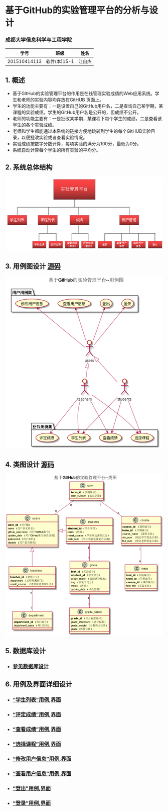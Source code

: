 # 基于GitHub的实验管理平台的分析与设计

### 成都大学信息科学与工程学院

|学号|班级|姓名|
|:-------:|:-------------: | :----------:|
|201510414113|软件(本)15-1|江自杰|

## 1. 概述
- 基于GitHub的实验管理平台的作用是在线管理实验成绩的Web应用系统。学生和老师的实验内容均存放在GitHUB
页面上。
- 学生的功能主要有：一是设置自己的GitHub用户名，二是查询自己某学期，某课程的实验成绩。学生的GitHub用户名是公开的，但成绩不公开。
- 老师的功能主要有：一是批改某学期，某课程下每个学生的成绩，二是查看该学生的各个实验成绩。
- 老师和学生都能通过本系统的链接方便地跳转到学生的每个GitHUB实验目录，以便批改实验或者查看实验情况。
- 实验成绩按数字分数计算，每项实验的满分为100分，最低为0分。
- 系统自动计算每个学生的所有实验的平均分。
    
## 2. 系统总体结构
![](系统总体结构.png)


## 3. 用例图设计 [源码](src/UseCase.puml)
![](UseCase.png)

## 4. 类图设计 [源码](src/class.puml)
![](class.png)

## 5. 数据库设计
- ### [参见数据库设计](数据库文件.md)

## 6. 用例及界面详细设计
- ### [“学生列表”用例](./usecase/学生列表.md),[界面]()
- ### [“评定成绩”用例](./usecase/评定成绩.md),[界面]()
- ### [“查看成绩”用例](./usecase/查看成绩.md),[界面]()
- ### [“选择课程”用例](./usecase/选择课程.md),[界面]()
- ### [“修改用户信息”用例](./usecase/修改用户信息.md),[界面]()
- ### [“查看用户信息”用例](./usecase/查看用户信息.md),[界面]()
- ### [“登出”用例](./usecase/登出.md),[界面]()
- ### [“登录”用例](./usecase/登录.md),[界面]()
